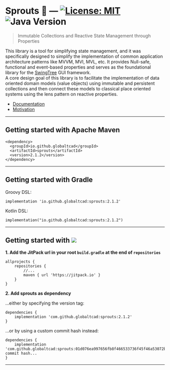 
# Sprouts :seedling: — [![License: MIT](https://img.shields.io/badge/License-MIT-yellow.svg)](https://opensource.org/licenses/MIT) ![Java Version](https://img.shields.io/static/v1.svg?label=Java&message=8%2B&color=blue) #

> Immutable Collections and Reactive State Management through Properties

This library is a tool for simplifying state management, and it was specifically designed
to simplify the implementation of common application architecture patterns like MVVM, MVI, MVL, etc. 
It provides Null-safe, functional and event-based properties and
serves as the foundational library for the [SwingTree](https://github.com/globaltcad/swing-tree)
GUI framework.<br>
A core design goal of this library is to facilitate the implementation of
data oriented domain models (value objects) using immutable and
persistent collections and then connect these models to classical place oriented 
systems using the lens pattern on reactive properties.

- [Documentation](https://globaltcad.github.io/sprouts/)
- [Motivation](docs/markdown/Motivation.md)

---
## Getting started with Apache Maven ##

```
<dependency>
  <groupId>io.github.globaltcad</groupId>
  <artifactId>sprouts</artifactId>
  <version>2.1.2</version>
</dependency>
```

---

## Getting started with Gradle ##
Groovy DSL:
```
implementation 'io.github.globaltcad:sprouts:2.1.2'
```
Kotlin DSL:
```
implementation("io.github.globaltcad:sprouts:2.1.2")
```
---

## Getting started with [![](https://jitpack.io/v/globaltcad/sprouts.svg)](https://jitpack.io/#globaltcad/sprouts) ##
**1. Add the JitPack url in your root `build.gradle` at the end of `repositories`**
```
allprojects {
	repositories {
		//...
		maven { url 'https://jitpack.io' }
	}
}
```
**2. Add sprouts as dependency**

...either by specifying the version tag:
```
dependencies {
	implementation 'com.github.globaltcad:sprouts:2.1.2'
}
```
...or by using a custom commit hash instead:
```
dependencies {
	implementation 'com.github.globaltcad:sprouts:01d076ea997656fb8f466533736f45f46a53072b'//Any commit hash...
}
```
---

